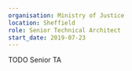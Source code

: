 ```yaml
---
organisation: Ministry of Justice
location: Sheffield
role: Senior Technical Architect
start_date: 2019-07-23
---
```

TODO Senior TA

